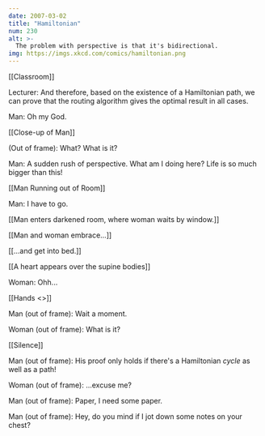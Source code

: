 ```yaml
---
date: 2007-03-02
title: "Hamiltonian"
num: 230
alt: >-
  The problem with perspective is that it's bidirectional.
img: https://imgs.xkcd.com/comics/hamiltonian.png
---
```

[[Classroom]]

Lecturer: And therefore, based on the existence of a Hamiltonian path, we can prove that the routing algorithm gives the optimal result in all cases.

Man: Oh my God.

[[Close-up of Man]]

(Out of frame): What? What is it?

Man: A sudden rush of perspective. What am I doing here? Life is so much bigger than this!

[[Man Running out of Room]]

Man: I have to go.

[[Man enters darkened room, where woman waits by window.]]

[[Man and woman embrace...]]

[[...and get into bed.]]

[[A heart appears over the supine bodies]]

Woman: Ohh...

[[Hands <<grip>>]]

Man (out of frame): Wait a moment.

Woman (out of frame): What is it?

[[Silence]]

Man (out of frame): His proof only holds if there's a Hamiltonian _cycle_ as well as a path!

Woman (out of frame): ...excuse me?

Man (out of frame): Paper, I need some paper.

Man (out of frame): Hey, do you mind if I jot down some notes on your chest?

